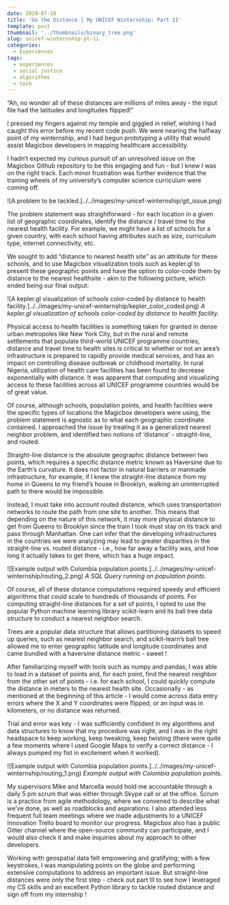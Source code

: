 ```yaml
---
date: 2019-07-18
title: 'Go the Distance | My UNICEF Winternship: Part II'
template: post
thumbnail: '../thumbnails/binary_tree.png'
slug: unicef-winternship-pt-ii
categories:
  - Experiences
tags:
  - experiences
  - social justice
  - algorithms
  - tech
---
```


“Ah, no wonder all of these distances are millions of miles away - the input file had the latitudes and longitudes flipped!”

I pressed my fingers against my temple and giggled in relief, wishing I had caught this error before my recent code push. We were nearing the halfway point of my winternship, and I had begun prototyping a utility that would assist Magicbox developers in mapping healthcare accessibility.

I hadn’t expected my curious pursuit of an unresolved issue on the Magicbox Github repository to be this engaging and fun - but I knew I was on the right track. Each minor frustration was further evidence that the training wheels of my university’s computer science curriculum were coming off.

![A problem to be tackled.]../../images/my-unicef-winternship/git_issue.png)

The problem statement was straightforward - for each location in a given list of geographic coordinates, identify the distance / travel time to the nearest health facility. For example, we might have a list of schools for a given country, with each school having attributes such as size, curriculum type, internet connectivity, etc.

We sought to add “distance to nearest health site” as an attribute for these schools, and to use Magicbox visualization tools such as kepler.gl to present these geographic points and have the option to color-code them by distance to the nearest healthsite - akin to the following picture, which ended being our final output:

![A kepler.gl visualization of schools color-coded by distance to health facility.]../../images/my-unicef-winternship/kepler_color_coded.png)
_A kepler.gl visualization of schools color-coded by distance to health facility._

Physical access to health facilities is something taken for granted in dense urban metropoles like New York City, but in the rural and remote settlements that populate third-world UNICEF programme countries, distance and travel time to health sites is critical to whether or not an area’s infrastructure is prepared to rapidly provide medical services, and has an impact on controlling disease outbreak or childhood mortality. In rural Nigeria, utilization of health care facilities has been found to decrease exponentially with distance. It was apparent that computing and visualizing access to these facilities across all UNICEF programme countries would be of great value.

Of course, although schools, population points, and health facilities were the specific types of locations the Magicbox developers were using, the problem statement is agnostic as to what each geographic coordinate contained. I approached the issue by treating it as a generalized nearest neighbor problem, and identified two notions of ‘distance’ - straight-line, and routed.

Straight-line distance is the absolute geographic distance between two points, which requires a specific distance metric known as Haversine due to the Earth’s curvature. It does not factor in natural barriers or manmade infrastructure, for example, if I knew the straight-line distance from my home in Queens to my friend’s house in Brooklyn, walking an uninterrupted path to there would be impossible.

Instead, I must take into account routed distance, which uses transportation networks to route the path from one site to another. This means that depending on the nature of this network, it may more physical distance to get from Queens to Brooklyn since the train I took must stay on its track and pass through Manhattan. One can infer that the developing infrastructures in the countries we were analyzing may lead to greater disparities in the straight-line vs. routed distance - i.e., how far away a facility was, and how long it actually takes to get there, which has a huge impact.

![Example output with Colombia population points.]../../images/my-unicef-winternship/routing_2.png)
_A SQL Query running on population points._

Of course, all of these distance computations required speedy and efficient algorithms that could scale to hundreds of thousands of points. For computing straight-line distances for a set of points, I opted to use the popular Python machine learning library scikit-learn and its ball tree data structure to conduct a nearest neighbor search.

Trees are a popular data structure that allows partitioning datasets to speed up queries, such as nearest neighbor search, and scikit-learn’s ball tree allowed me to enter geographic latitude and longitude coordinates and came bundled with a haversine distance metric - sweet !

After familiarizing myself with tools such as numpy and pandas, I was able to load in a dataset of points and, for each point, find the nearest neighbor from the other set of points - i.e. for each school, I could quickly compute the distance in meters to the nearest health site. Occasionally - as mentioned at the beginning of this article - I would come across data entry errors where the X and Y coordinates were flipped, or an input was in kilometers, or no distance was returned.

Trial and error was key - I was sufficiently confident in my algorithms and data structures to know that my procedure was right, and I was in the right headspace to keep working, keep tweaking, keep twisting (there were quite a few moments where I used Google Maps to verify a correct distance - I always pumped my fist in excitement when it worked).

![Example output with Colombia population points.]../../images/my-unicef-winternship/routing_1.png)
_Example output with Colombia population points._

My supervisors Mike and Marcella would hold me accountable through a daily 5 pm scrum that was either through Skype call or at the office. Scrum is a practice from agile methodology, where we convened to describe what we’ve done, as well as roadblocks and aspirations. I also attended less frequent full team meetings where we made adjustments to a UNICEF Innovation Trello board to monitor our progress. Magicbox also has a public Gitter channel where the open-source community can participate, and I would also check it and make inquiries about my approach to other developers.

Working with geospatial data felt empowering and gratifying; with a few keystrokes, I was manipulating points on the globe and performing extensive computations to address an important issue. But straight-line distances were only the first step - check out part III to see how I leveraged my CS skills and an excellent Python library to tackle routed distance and sign off from my internship !

